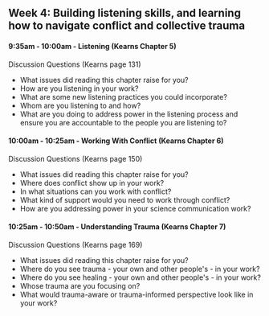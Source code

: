 ## Week 4: Building listening skills, and learning how to navigate conflict and collective trauma

#### 9:35am - 10:00am - Listening (Kearns Chapter 5)

Discussion Questions (Kearns page 131)
* What issues did reading this chapter raise for you?
* How are you listening in your work?
* What are some new listening practices you could incorporate?
* Whom are you listening to and how?
* What are you doing to address power in the listening process and ensure you are accountable to the people you are listening to?

#### 10:00am - 10:25am - Working With Conflict (Kearns Chapter 6)

Discussion Questions (Kearns page 150)
* What issues did reading this chapter raise for you?
* Where does conflict show up in your work?
* In what situations can you work with conflict?
* What kind of support would you need to work through conflict?
* How are you addressing power in your science communication work?

#### 10:25am - 10:50am - Understanding Trauma (Kearns Chapter 7)

Discussion Questions (Kearns page 169)
* What issues did reading this chapter raise for you?
* Where do you see trauma - your own and other people's - in your work?
* Where do you see healing - your own and other people's - in your work?
* Whose trauma are you focusing on?
* What would trauma-aware or trauma-informed perspective look like in your work?
